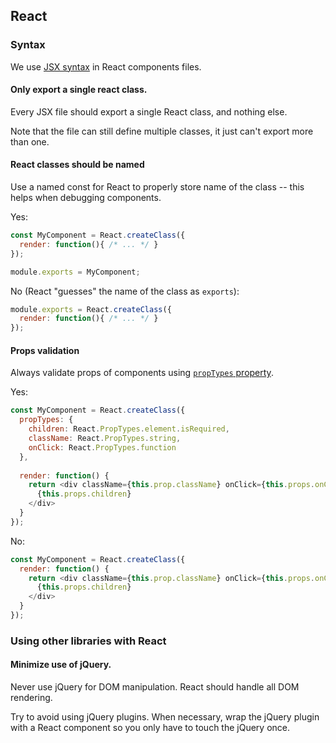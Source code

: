 ## React

### Syntax

We use [JSX syntax](https://facebook.github.io/react/docs/jsx-in-depth.html) in React components files.

#### Only export a single react class.

Every JSX file should export a single React class, and nothing else.

Note that the file can still define multiple classes, it just can't export
more than one.

#### React classes should be named

Use a named const for React to properly store name
of the class -- this helps when debugging components.

Yes:

```js
const MyComponent = React.createClass({
  render: function(){ /* ... */ }
});

module.exports = MyComponent;
```

No (React "guesses" the name of the class as `exports`):

```js
module.exports = React.createClass({
  render: function(){ /* ... */ }
});
```

#### Props validation

Always validate props of components using [`propTypes` property](https://facebook.github.io/react/docs/reusable-components.html#prop-validation).

Yes:
```js
const MyComponent = React.createClass({
  propTypes: {
    children: React.PropTypes.element.isRequired,
    className: React.PropTypes.string,
    onClick: React.PropTypes.function
  },
  
  render: function() {
    return <div className={this.prop.className} onClick={this.props.onClick}>
      {this.props.children}
    </div>
  }
});
```

No:

```js
const MyComponent = React.createClass({
  render: function() {
    return <div className={this.prop.className} onClick={this.props.onClick}>
      {this.props.children}
    </div>
  }
});
```

### Using other libraries with React

#### Minimize use of jQuery.

Never use jQuery for DOM manipulation. React should handle all DOM rendering.

Try to avoid using jQuery plugins. When necessary, wrap the jQuery plugin with a React component so you only have to touch the jQuery once.
